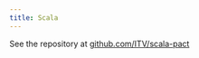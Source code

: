 ```yaml
---
title: Scala
---
```


See the repository at [github.com/ITV/scala-pact](https://github.com/ITV/scala-pact)